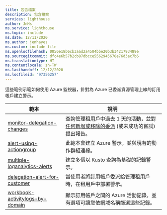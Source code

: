 ```yaml
---
title: 包含檔案
description: 包含檔案
services: lighthouse
author: JnHs
ms.service: lighthouse
ms.topic: include
ms.date: 12/11/2020
ms.author: jenhayes
ms.custom: include file
ms.openlocfilehash: 0056e18b6cb3aad2a4504bbe20b3b3421793489e
ms.sourcegitcommit: dfc4e6b57b2cb87dbcce5562945678e76d3ac7b6
ms.translationtype: HT
ms.contentlocale: zh-TW
ms.lasthandoff: 12/12/2020
ms.locfileid: "97356257"
---
```

這些範例示範如何使用 Azure 監視器，針對為 Azure 已委派資源管理上線的訂用帳戶建立警示。

| **範本** | **說明** |
|---------|---------|
| [monitor-delegation-changes](https://github.com/Azure/Azure-Lighthouse-samples/tree/master/tools/monitor-delegation-changes) | 查詢管理租用戶中過去 1 天的活動，並對[任何新增或移除的委派](../articles/lighthouse/how-to/monitor-delegation-changes.md) (或未成功的嘗試) 提出報告。|
| [alert-using-actiongroup](https://github.com/Azure/Azure-Lighthouse-samples/tree/master/templates/alert-using-actiongroup) | 此範本會建立 Azure 警示，並與現有的動作群組連線。|
| [multiple-loganalytics-alerts](https://github.com/Azure/Azure-Lighthouse-samples/tree/master/templates/multiple-loganalytics-alerts) | 建立多個以 Kusto 查詢為基礎的記錄警示。|
| [delegation-alert-for-customer](https://github.com/Azure/Azure-Lighthouse-samples/tree/master/templates/delegation-alert-for-customer) | 當使用者將訂用帳戶委派給管理租用戶時，在租用戶中部署警示。|
| [workbook-activitylogs-by-domain](https://github.com/Azure/Azure-Lighthouse-samples/tree/master/templates/workbook-activitylogs-by-domain) | 顯示訂用帳戶之間的 Azure 活動記錄，並有選項可讓您依網域名稱篩選這些記錄。 |
